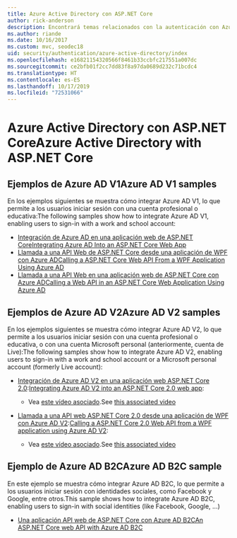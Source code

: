 ```yaml
---
title: Azure Active Directory con ASP.NET Core
author: rick-anderson
description: Encontrará temas relacionados con la autenticación con Azure Active Directory en ASP.NET Core.
ms.author: riande
ms.date: 10/16/2017
ms.custom: mvc, seodec18
uid: security/authentication/azure-active-directory/index
ms.openlocfilehash: e16821154320566f8461b33ccbfc217551a007dc
ms.sourcegitcommit: ce2bfb01f2cc7dd83f8a97da0689d232c71bcdc4
ms.translationtype: HT
ms.contentlocale: es-ES
ms.lasthandoff: 10/17/2019
ms.locfileid: "72531066"
---
```

# <a name="azure-active-directory-with-aspnet-core"></a><span data-ttu-id="e1451-103">Azure Active Directory con ASP.NET Core</span><span class="sxs-lookup"><span data-stu-id="e1451-103">Azure Active Directory with ASP.NET Core</span></span>

## <a name="azure-ad-v1-samples"></a><span data-ttu-id="e1451-104">Ejemplos de Azure AD V1</span><span class="sxs-lookup"><span data-stu-id="e1451-104">Azure AD V1 samples</span></span>

<span data-ttu-id="e1451-105">En los ejemplos siguientes se muestra cómo integrar Azure AD V1, lo que permite a los usuarios iniciar sesión con una cuenta profesional o educativa:</span><span class="sxs-lookup"><span data-stu-id="e1451-105">The following samples show how to integrate Azure AD V1, enabling users to sign-in with a work and school account:</span></span>
* [<span data-ttu-id="e1451-106">Integración de Azure AD en una aplicación web de ASP.NET Core</span><span class="sxs-lookup"><span data-stu-id="e1451-106">Integrating Azure AD Into an ASP.NET Core Web App</span></span>](https://github.com/Azure-Samples/active-directory-dotnet-webapp-openidconnect-aspnetcore)
* [<span data-ttu-id="e1451-107">Llamada a una API Web de ASP.NET Core desde una aplicación de WPF con Azure AD</span><span class="sxs-lookup"><span data-stu-id="e1451-107">Calling a ASP.NET Core Web API From a WPF Application Using Azure AD</span></span>](https://github.com/Azure-Samples/active-directory-dotnet-native-aspnetcore)
* [<span data-ttu-id="e1451-108">Llamada a una API Web en una aplicación web de ASP.NET Core con Azure AD</span><span class="sxs-lookup"><span data-stu-id="e1451-108">Calling a Web API in an ASP.NET Core Web Application Using Azure AD</span></span>](https://azure.microsoft.com/documentation/samples/active-directory-dotnet-webapp-webapi-openidconnect-aspnetcore/)

## <a name="azure-ad-v2-samples"></a><span data-ttu-id="e1451-109">Ejemplos de Azure AD V2</span><span class="sxs-lookup"><span data-stu-id="e1451-109">Azure AD V2 samples</span></span>

<span data-ttu-id="e1451-110">En los ejemplos siguientes se muestra cómo integrar Azure AD V2, lo que permite a los usuarios iniciar sesión con una cuenta profesional o educativa, o con una cuenta Microsoft personal (anteriormente, cuenta de Live):</span><span class="sxs-lookup"><span data-stu-id="e1451-110">The following samples show how to integrate Azure AD V2, enabling users to sign-in with a work and school account or a Microsoft personal account (formerly Live account):</span></span>
* <span data-ttu-id="e1451-111">[Integración de Azure AD V2 en una aplicación web ASP.NET Core 2.0](https://github.com/Azure-Samples/active-directory-aspnetcore-webapp-openidconnect-v2):</span><span class="sxs-lookup"><span data-stu-id="e1451-111">[Integrating Azure AD V2 into an ASP.NET Core 2.0 web app](https://github.com/Azure-Samples/active-directory-aspnetcore-webapp-openidconnect-v2):</span></span> 
  * <span data-ttu-id="e1451-112">Vea [este vídeo asociado](https://channel9.msdn.com/Events/Build/2018/THR5001).</span><span class="sxs-lookup"><span data-stu-id="e1451-112">See [this associated video](https://channel9.msdn.com/Events/Build/2018/THR5001)</span></span> 

* <span data-ttu-id="e1451-113">[Llamada a una API web ASP.NET Core 2.0 desde una aplicación de WPF con Azure AD V2](https://github.com/azure-samples/active-directory-dotnet-native-aspnetcore-v2):</span><span class="sxs-lookup"><span data-stu-id="e1451-113">[Calling a ASP.NET Core 2.0 Web API from a WPF application using Azure AD V2](https://github.com/azure-samples/active-directory-dotnet-native-aspnetcore-v2):</span></span> 
  * <span data-ttu-id="e1451-114">Vea [este vídeo asociado](https://channel9.msdn.com/Events/Build/2018/THR5000).</span><span class="sxs-lookup"><span data-stu-id="e1451-114">See [this associated video](https://channel9.msdn.com/Events/Build/2018/THR5000)</span></span>

## <a name="azure-ad-b2c-sample"></a><span data-ttu-id="e1451-115">Ejemplo de Azure AD B2C</span><span class="sxs-lookup"><span data-stu-id="e1451-115">Azure AD B2C sample</span></span>

<span data-ttu-id="e1451-116">En este ejemplo se muestra cómo integrar Azure AD B2C, lo que permite a los usuarios iniciar sesión con identidades sociales, como Facebook y Google, entre otros.</span><span class="sxs-lookup"><span data-stu-id="e1451-116">This sample shows how to integrate Azure AD B2C, enabling users to sign-in with social identities (like Facebook, Google, ...)</span></span>
* [<span data-ttu-id="e1451-117">Una aplicación API web de ASP.NET Core con Azure AD B2C</span><span class="sxs-lookup"><span data-stu-id="e1451-117">An ASP.NET Core web API with Azure AD B2C</span></span>](https://azure.microsoft.com/resources/samples/active-directory-b2c-dotnetcore-webapi/)
